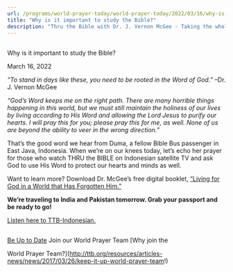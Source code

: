```yaml
---
url: /programs/world-prayer-today/world-prayer-today/2022/03/16/why-is-it-important-to-study-the-bible
title: "Why is it important to study the Bible?"
description: "Thru the Bible with Dr. J. Vernon McGee - Taking the whole Word to the whole world"
---
```







## 
 Why is it important to study the Bible?


March 16, 2022




*“To stand in days like these, you need to be rooted in the Word of God.”* –Dr. J. Vernon McGee

*“God’s Word keeps me on the right path. There are many horrible things happening in this world, but we must still maintain the holiness of our lives by living according to His Word and allowing the Lord Jesus to purify our hearts. I will pray this for you; please pray this for me, as well. None of us are beyond the ability to veer in the wrong direction.”*

That’s the good word we hear from Duma, a fellow Bible Bus passenger in East Java, Indonesia. When we’re on our knees today, let’s echo her prayer for those who watch THRU the BIBLE on Indonesian satellite TV and ask God to use His Word to protect our hearts and minds as well. 

Want to learn more? Download Dr. McGee’s free digital booklet, [“Living for God in a World that Has Forgotten Him.”](/docs/default-source/booklets/ttb_living-for-god-in-a-world-that-has-forgotten-him.pdf?sfvrsn=352c1816_2) 

**We’re traveling to India and Pakistan tomorrow. Grab your passport and be ready to go!**

[Listen here to TTB-Indonesian.](https://ttb.twr.org/home/day,0432/language,IND)







## 




[Be Up to Date](http://feeds.feedburner.com/WorldPrayerToday "World Prayer Today RSS Feed")
Join our World Prayer Team
[Why join the  

World Prayer Team?](http://ttb.org/resources/articles-news/news/2017/03/26/keep-it-up-world-prayer-team!)




